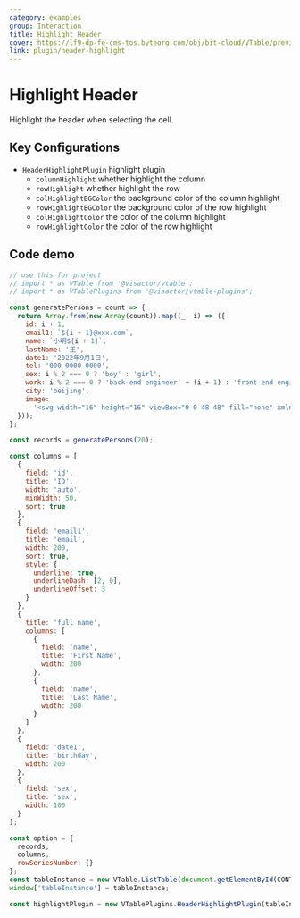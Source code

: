 ```yaml
---
category: examples
group: Interaction
title: Highlight Header
cover: https://lf9-dp-fe-cms-tos.byteorg.com/obj/bit-cloud/VTable/preview/head-highlight.png
link: plugin/header-highlight
---
```


# Highlight Header

Highlight the header when selecting the cell.

## Key Configurations

- `HeaderHighlightPlugin` highlight plugin
  - `columnHighlight` whether highlight the column
  - `rowHighlight` whether highlight the row
  - `colHighlightBGColor` the background color of the column highlight
  - `rowHighlightBGColor` the background color of the row highlight
  - `colHighlightColor` the color of the column highlight
  - `rowHighlightColor` the color of the row highlight

## Code demo

```javascript livedemo template=vtable
// use this for project
// import * as VTable from '@visactor/vtable';
// import * as VTablePlugins from '@visactor/vtable-plugins';

const generatePersons = count => {
  return Array.from(new Array(count)).map((_, i) => ({
    id: i + 1,
    email1: `${i + 1}@xxx.com`,
    name: `小明${i + 1}`,
    lastName: '王',
    date1: '2022年9月1日',
    tel: '000-0000-0000',
    sex: i % 2 === 0 ? 'boy' : 'girl',
    work: i % 2 === 0 ? 'back-end engineer' + (i + 1) : 'front-end engineer' + (i + 1),
    city: 'beijing',
    image:
      '<svg width="16" height="16" viewBox="0 0 48 48" fill="none" xmlns="http://www.w3.org/2000/svg"><path d="M34 10V4H8V38L14 35" stroke="#f5a623" stroke-width="1" stroke-linecap="round" stroke-linejoin="round"/><path d="M14 44V10H40V44L27 37.7273L14 44Z" fill="#f5a623" stroke="#f5a623" stroke-width="1" stroke-linejoin="round"/></svg>'
  }));
};

const records = generatePersons(20);

const columns = [
  {
    field: 'id',
    title: 'ID',
    width: 'auto',
    minWidth: 50,
    sort: true
  },
  {
    field: 'email1',
    title: 'email',
    width: 200,
    sort: true,
    style: {
      underline: true,
      underlineDash: [2, 0],
      underlineOffset: 3
    }
  },
  {
    title: 'full name',
    columns: [
      {
        field: 'name',
        title: 'First Name',
        width: 200
      },
      {
        field: 'name',
        title: 'Last Name',
        width: 200
      }
    ]
  },
  {
    field: 'date1',
    title: 'birthday',
    width: 200
  },
  {
    field: 'sex',
    title: 'sex',
    width: 100
  }
];

const option = {
  records,
  columns,
  rowSeriesNumber: {}
};
const tableInstance = new VTable.ListTable(document.getElementById(CONTAINER_ID), option);
window['tableInstance'] = tableInstance;

const highlightPlugin = new VTablePlugins.HeaderHighlightPlugin(tableInstance, {});
```
